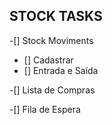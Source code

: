 ## STOCK TASKS

-[] Stock Moviments
 - [] Cadastrar
 - [] Entrada e Saída

-[] Lista de Compras

-[] Fila de Espera
